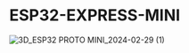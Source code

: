 # ESP32-EXPRESS-MINI

![3D_ESP32 PROTO MINI_2024-02-29 (1)](https://github.com/microrobotics/EXP32-EXP-MINI/assets/4562957/9073166f-8a13-4faa-9ea5-637e386f31ed)


